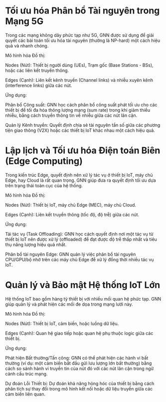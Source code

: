 # Tối ưu hóa Phân bổ Tài nguyên trong Mạng 5G
Trong các mạng không dây phức tạp như 5G, GNN được sử dụng để giải quyết các bài toán tối ưu hóa tài nguyên (thường là NP-hard) một cách hiệu quả và nhanh chóng.

Mô hình hóa Đồ thị:

Nodes (Nút): Thiết bị người dùng (UEs), Trạm gốc (Base Stations - BSs), hoặc các liên kết truyền thông.

Edges (Cạnh): Liên kết kênh truyền (Channel links) và nhiễu xuyên kênh (interference links) giữa các nút.

Ứng dụng:

Phân bổ Công suất: GNN học cách phân bổ công suất phát tối ưu cho các thiết bị để tối đa hóa thông lượng mạng (sum rate) trong khi giảm thiểu nhiễu, bằng cách truyền thông tin về nhiễu giữa các nút lân cận.

Quản lý Kênh truyền: Quyết định chia sẻ tài nguyên tần số giữa các phương tiện giao thông (V2X) hoặc các thiết bị IoT khác nhau một cách hiệu quả.

# Lập lịch và Tối ưu hóa Điện toán Biên (Edge Computing)
Trong kiến trúc Edge, quyết định nên xử lý tác vụ ở thiết bị IoT, máy chủ Edge, hay Cloud là rất quan trọng. GNN giúp đưa ra quyết định tối ưu dựa trên trạng thái toàn cục của hệ thống.

Mô hình hóa Đồ thị:

Nodes (Nút): Thiết bị IoT, máy chủ Edge (MEC), máy chủ Cloud.

Edges (Cạnh): Liên kết truyền thông (tốc độ, độ trễ) giữa các nút.

Ứng dụng:

Tải tác vụ (Task Offloading): GNN học cách quyết định nơi một tác vụ từ thiết bị IoT nên được xử lý (offloaded) để đạt được độ trễ thấp nhất và tiêu thụ năng lượng hiệu quả nhất.

Phân bổ tài nguyên Edge: GNN quản lý việc phân bổ tài nguyên CPU/GPU/bộ nhớ trên các máy chủ Edge để xử lý đồng thời nhiều tác vụ IoT.

# Quản lý và Bảo mật Hệ thống IoT Lớn
Hệ thống IoT bao gồm hàng tỷ thiết bị với nhiều mối quan hệ phức tạp. GNN giúp quản lý và phát hiện các mối đe dọa trong mạng lưới này.

Mô hình hóa Đồ thị:

Nodes (Nút): Thiết bị IoT, cảm biến, hoặc luồng dữ liệu.

Edges (Cạnh): Quan hệ giao tiếp hoặc quan hệ phụ thuộc logic giữa các thiết bị.

Ứng dụng:

Phát hiện Bất thường/Tấn công: GNN có thể phát hiện các hành vi bất thường (ví dụ: một cảm biến bắt đầu gửi lưu lượng lớn bất thường) bằng cách so sánh hành vi truyền tin của nút đó với các nút lân cận trong ngữ cảnh cấu trúc mạng.

Dự đoán Lỗi Thiết bị: Dự đoán khả năng hỏng hóc của thiết bị bằng cách phân tích sự thay đổi trong mô hình kết nối hoặc dữ liệu truyền giữa các cảm biến liên quan.